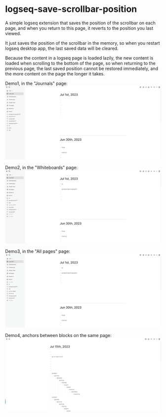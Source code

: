 # logseq-save-scrollbar-position

A simple logseq extension that saves the position of the scrollbar on each page, and when you return to this page, it reverts to the position you last viewed.

It just saves the position of the scrollbar in the memory, so when you restart logseq desktop app, the last saved data will be cleared.

Because the content in a logseq page is loaded lazily, the new content is loaded when scrolling to the bottom of the page, so when returning to the previous page, the last saved position cannot be restored immediately, and the more content on the page the longer it takes.

Demo1, in the "Journals" page: 
![demo1](./demo1.gif)

Demo2, in the "Whiteboards" page:
![demo2](./demo2.gif)

Demo3, in the "All pages" page:
![demo3](./demo3.gif)

Demo4, anchors between blocks on the same page:
![demo4](./demo4.gif)
